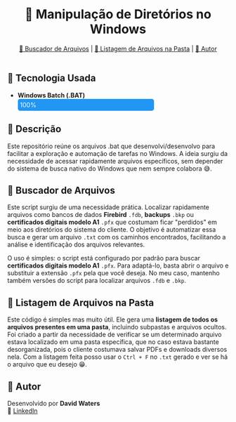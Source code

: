 <h1 align="center">📂 Manipulação de Diretórios no Windows</h1>

<!-- Sumário -->
<div align="center">
  <a href="#arquivo1">📄 Buscador de Arquivos</a> |
  <a href="#arquivo2">📄 Listagem de Arquivos na Pasta</a> |
  <a href="#autor">👤 Autor</a>
</div>

<br />

<!-- Tecnologias -->
<h2>🚀 Tecnologia Usada</h2>

<ul>
  <li><b>Windows Batch (.BAT)</b>
    <div style="background-color:#e0e0e0; border-radius:5px; width:300px;">
      <div style="width:100%; background-color:#2196f3; padding:5px; color:white; border-radius:5px;">100%</div>
    </div>
  </li>
</ul>

<!-- Descrição -->
<h2>📝 Descrição</h2>
<p>
    Este repositório reúne os arquivos .bat que desenvolvi/desenvolvo para facilitar a exploração e automação de tarefas no Windows. A ideia surgiu da necessidade de acessar rapidamente arquivos específicos, sem depender do sistema de busca nativo do Windows que nem sempre colabora 😅.
</p>

<!-- Arquivo 1 -->
<h2 id="arquivo1">📄 Buscador de Arquivos</h2>
<p>
  Este script surgiu de uma necessidade prática. Localizar rapidamente arquivos como bancos de dados 
  <strong>Firebird</strong> <code>.fdb</code>, <strong>backups</strong> <code>.bkp</code> ou 
  <strong>certificados digitais modelo A1</strong> <code>.pfx</code> que costumam ficar "perdidos" 
  em meio aos diretórios do sistema do cliente. O objetivo é automatizar essa busca e gerar um arquivo 
  <code>.txt</code> com os caminhos encontrados, facilitando a análise e identificação dos arquivos relevantes.
</p>

<p>
  O uso é simples: o script está configurado por padrão para buscar 
  <strong>certificados digitais modelo A1</strong> <code>.pfx</code>. Para adaptá-lo, 
  basta abrir o arquivo e substituir a extensão <code>.pfx</code> pela que você deseja. 
  No meu caso, mantenho também versões do script para localizar arquivos <code>.fdb</code> e <code>.bkp</code>.
</p>


<!-- Arquivo 2 -->
<h2 id="arquivo2">📄 Listagem de Arquivos na Pasta</h2>
<p>
  Este código é simples mas muito útil. Ele gera uma <b>listagem de todos os arquivos presentes em uma pasta</b>, incluindo subpastas e arquivos ocultos. 
  Foi criado a partir da necessidade de verificar se um determinado arquivo estava localizado em uma pasta específica, que no caso estava bastante desorganizada, pois o cliente costumava salvar PDFs e downloads diversos nela.
  Com a listagem feita posso usar o <code>Ctrl + F</code> no <code>.txt</code> gerado e ver se há o arquivo que eu desejo 😁.
</p>

<!-- Eu -->
<h2 id="autor">👤 Autor</h2>
<p>
  Desenvolvido por <strong>David Waters</strong> <br/>
  🔗 <a href="https://www.linkedin.com/in/davidwatersrodrigues" target="_blank">LinkedIn</a>
</p>
